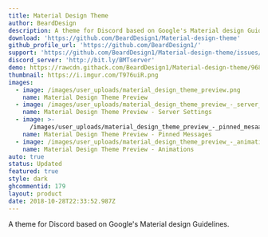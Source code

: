 ```yaml
---
title: Material Design Theme
author: BeardDesign
description: A theme for Discord based on Google's Material design Guidelines.
download: 'https://github.com/BeardDesign1/Material-design-theme'
github_profile_url: 'https://github.com/BeardDesign1/'
support: 'https://github.com/BeardDesign1/Material-design-theme/issues/'
discord_server: 'http://bit.ly/BMTserver'
demo: https://rawcdn.githack.com/BeardDesign1/Material-design-theme/968226753d5c86cad8673294a50fb9099046eddc/Beard's-Material-theme-for-Discord.theme.css
thumbnail: https://i.imgur.com/T976uiR.png
images:
  - image: /images/user_uploads/material_design_theme_preview.png
    name: Material Design Theme Preview
  - image: /images/user_uploads/material_design_theme_preview_-_server_settings.png
    name: Material Design Theme Preview - Server Settings
  - image: >-
      /images/user_uploads/material_design_theme_preview_-_pinned_mesaages_popup.png
    name: Material Design Theme Preview - Pinned Messages
  - image: /images/user_uploads/material_design_theme_preview_-_animations.png
    name: Material Design Theme Preview - Animations
auto: true
status: Updated
featured: true
style: dark
ghcommentid: 179
layout: product
date: 2018-10-28T22:33:52.987Z
---
```

A theme for Discord based on Google's Material design Guidelines.